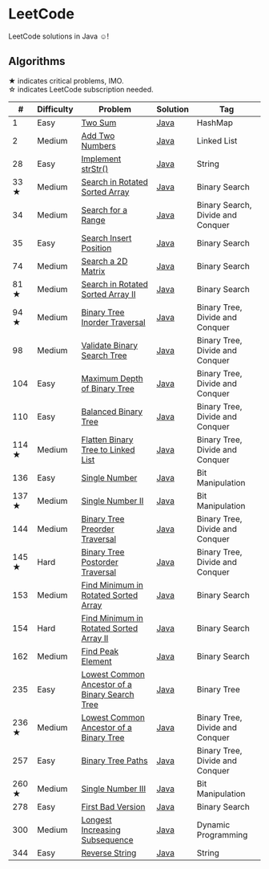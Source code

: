 # LeetCode

LeetCode solutions in Java ☺!

## Algorithms

★ indicates critical problems, IMO.  
☆ indicates LeetCode subscription needed.

|#|Difficulty|Problem|Solution|Tag| 
|-|----------|-------|--------|---|
|1|Easy|[Two Sum](https://leetcode.com/problems/two-sum/)|[Java](./problems/algorithms/TwoSum.java)|HashMap|
|2|Medium|[Add Two Numbers](https://leetcode.com/problems/add-two-numbers/)|[Java](./problems/algorithms/AddTwoNumbers.java)|Linked List|
|28|Easy|[Implement strStr()](https://leetcode.com/problems/implement-strstr/)|[Java](./problems/algorithms/ImplementStrStr.java)|String|
|33 ★|Medium|[Search in Rotated Sorted Array](https://leetcode.com/problems/search-in-rotated-sorted-array/)|[Java](./problems/algorithms/SearchInRotatedSortedArray.java)|Binary Search|
|34|Medium|[Search for a Range](https://leetcode.com/problems/search-for-a-range/)|[Java](./problems/algorithms/SearchForARange.java)|Binary Search, Divide and Conquer|
|35|Easy|[Search Insert Position](https://leetcode.com/problems/search-insert-position/)|[Java](./problems/algorithms/SearchInsertPosition.java)|Binary Search|
|74|Medium|[Search a 2D Matrix](https://leetcode.com/problems/search-a-2d-matrix/)|[Java](./problems/algorithms/SearchA2DMatrix.java)|Binary Search|
|81 ★|Medium|[Search in Rotated Sorted Array II](https://leetcode.com/problems/search-in-rotated-sorted-array-ii/)|[Java](./problems/algorithms/SearchInRotatedSortedArrayII.java)|Binary Search|
|94 ★|Medium|[Binary Tree Inorder Traversal](https://leetcode.com/problems/binary-tree-inorder-traversal/)|[Java](./problems/algorithms/BinaryTreeInorderTraversal.java)|Binary Tree, Divide and Conquer|
|98|Medium|[Validate Binary Search Tree](https://leetcode.com/problems/validate-binary-search-tree/)|[Java](./problems/algorithms/ValidateBinarySearchTree.java)|Binary Tree, Divide and Conquer|
|104|Easy|[Maximum Depth of Binary Tree](https://leetcode.com/problems/maximum-depth-of-binary-tree/)|[Java](./problems/algorithms/MaximumDepthOfBinaryTree.java)|Binary Tree, Divide and Conquer|
|110|Easy|[Balanced Binary Tree](https://leetcode.com/problems/balanced-binary-tree/)|[Java](./problems/algorithms/BalancedBinaryTree.java)|Binary Tree, Divide and Conquer|
|114 ★|Medium|[Flatten Binary Tree to Linked List](https://leetcode.com/problems/flatten-binary-tree-to-linked-list/)|[Java](./problems/algorithms/FlattenBinaryTreeToLinkedList.java)|Binary Tree, Divide and Conquer|
|136|Easy|[Single Number](https://leetcode.com/problems/single-number/)|[Java](./problems/algorithms/SingleNumber.java)|Bit Manipulation|
|137 ★|Medium|[Single Number II](https://leetcode.com/problems/single-number-ii/)|[Java](./problems/algorithms/SingleNumberII.java)|Bit Manipulation|
|144|Medium|[Binary Tree Preorder Traversal](https://leetcode.com/problems/binary-tree-preorder-traversal/)|[Java](./problems/algorithms/BinaryTreePreorderTraversal.java)|Binary Tree, Divide and Conquer|
|145 ★|Hard|[Binary Tree Postorder Traversal](https://leetcode.com/problems/binary-tree-postorder-traversal/)|[Java](./problems/algorithms/BinaryTreePostorderTraversal.java)|Binary Tree, Divide and Conquer|
|153|Medium|[Find Minimum in Rotated Sorted Array](https://leetcode.com/problems/find-minimum-in-rotated-sorted-array/)|[Java](./problems/algorithms/FindMinimumInRotatedSortedArray.java)|Binary Search|
|154|Hard|[Find Minimum in Rotated Sorted Array II](https://leetcode.com/problems/find-minimum-in-rotated-sorted-array-ii/)|[Java](./problems/algorithms/FindMinimumInRotatedSortedArrayII.java)|Binary Search|
|162|Medium|[Find Peak Element](https://leetcode.com/problems/find-peak-element/)|[Java](./problems/algorithms/FindPeakElement.java)|Binary Search|
|235|Easy|[Lowest Common Ancestor of a Binary Search Tree](https://leetcode.com/problems/lowest-common-ancestor-of-a-binary-search-tree/)|[Java](./problems/algorithms/LowestCommonAncestorOfABinarySearchTree.java)|Binary Tree|
|236 ★|Medium|[Lowest Common Ancestor of a Binary Tree](https://leetcode.com/problems/lowest-common-ancestor-of-a-binary-tree/)|[Java](./problems/algorithms/LowestCommonAncestorOfABinaryTree.java)|Binary Tree, Divide and Conquer|
|257|Easy|[Binary Tree Paths](https://leetcode.com/problems/binary-tree-paths/)|[Java](./problems/algorithms/BinaryTreePaths.java)|Binary Tree, Divide and Conquer|
|260 ★|Medium|[Single Number III](https://leetcode.com/problems/single-number-iii/)|[Java](./problems/algorithms/SingleNumberIII.java)|Bit Manipulation|
|278|Easy|[First Bad Version](https://leetcode.com/problems/first-bad-version/)|[Java](./problems/algorithms/FirstBadVersion.java)|Binary Search|
|300|Medium|[Longest Increasing Subsequence](https://leetcode.com/problems/longest-increasing-subsequence/)|[Java](./problems/algorithms/LongestIncreasingSubsequence.java)|Dynamic Programming|
|344|Easy|[Reverse String](https://leetcode.com/problems/reverse-string/)|[Java](./problems/algorithms/ReverseString.java)|String|
